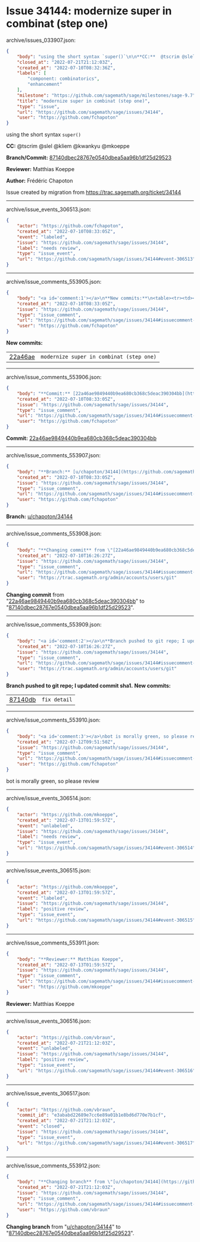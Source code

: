 # Issue 34144: modernize super in combinat (step one)

archive/issues_033907.json:
```json
{
    "body": "using the short syntax `super()`\n\n**CC:**  @tscrim @slel @kliem @kwankyu @mkoeppe\n\n**Branch/Commit:** [87140dbec28767e0540dbea5aa96b1df25d29523](https://github.com/sagemath/sagetrac-mirror/commit/87140dbec28767e0540dbea5aa96b1df25d29523)\n\n**Reviewer:** Matthias Koeppe\n\n**Author:** Fr\u00e9d\u00e9ric Chapoton\n\nIssue created by migration from https://trac.sagemath.org/ticket/34144\n\n",
    "closed_at": "2022-07-21T21:12:03Z",
    "created_at": "2022-07-10T08:32:36Z",
    "labels": [
        "component: combinatorics",
        "enhancement"
    ],
    "milestone": "https://github.com/sagemath/sage/milestones/sage-9.7",
    "title": "modernize super in combinat (step one)",
    "type": "issue",
    "url": "https://github.com/sagemath/sage/issues/34144",
    "user": "https://github.com/fchapoton"
}
```
using the short syntax `super()`

**CC:**  @tscrim @slel @kliem @kwankyu @mkoeppe

**Branch/Commit:** [87140dbec28767e0540dbea5aa96b1df25d29523](https://github.com/sagemath/sagetrac-mirror/commit/87140dbec28767e0540dbea5aa96b1df25d29523)

**Reviewer:** Matthias Koeppe

**Author:** Frédéric Chapoton

Issue created by migration from https://trac.sagemath.org/ticket/34144





---

archive/issue_events_306513.json:
```json
{
    "actor": "https://github.com/fchapoton",
    "created_at": "2022-07-10T08:33:05Z",
    "event": "labeled",
    "issue": "https://github.com/sagemath/sage/issues/34144",
    "label": "needs review",
    "type": "issue_event",
    "url": "https://github.com/sagemath/sage/issues/34144#event-306513"
}
```



---

archive/issue_comments_553905.json:
```json
{
    "body": "<a id='comment:1'></a>\n**New commits:**\n<table><tr><td><a href=\"https://github.com/sagemath/sagetrac-mirror/commit/22a46ae9849440b9ea680cb368c5deac390304bb\">22a46ae</a></td><td><code>modernize super in combinat (step one)</code></td></tr></table>\n",
    "created_at": "2022-07-10T08:33:05Z",
    "issue": "https://github.com/sagemath/sage/issues/34144",
    "type": "issue_comment",
    "url": "https://github.com/sagemath/sage/issues/34144#issuecomment-553905",
    "user": "https://github.com/fchapoton"
}
```

<a id='comment:1'></a>
**New commits:**
<table><tr><td><a href="https://github.com/sagemath/sagetrac-mirror/commit/22a46ae9849440b9ea680cb368c5deac390304bb">22a46ae</a></td><td><code>modernize super in combinat (step one)</code></td></tr></table>




---

archive/issue_comments_553906.json:
```json
{
    "body": "**Commit:** [22a46ae9849440b9ea680cb368c5deac390304bb](https://github.com/sagemath/sagetrac-mirror/commit/22a46ae9849440b9ea680cb368c5deac390304bb)",
    "created_at": "2022-07-10T08:33:05Z",
    "issue": "https://github.com/sagemath/sage/issues/34144",
    "type": "issue_comment",
    "url": "https://github.com/sagemath/sage/issues/34144#issuecomment-553906",
    "user": "https://github.com/fchapoton"
}
```

**Commit:** [22a46ae9849440b9ea680cb368c5deac390304bb](https://github.com/sagemath/sagetrac-mirror/commit/22a46ae9849440b9ea680cb368c5deac390304bb)



---

archive/issue_comments_553907.json:
```json
{
    "body": "**Branch:** [u/chapoton/34144](https://github.com/sagemath/sagetrac-mirror/tree/u/chapoton/34144)",
    "created_at": "2022-07-10T08:33:05Z",
    "issue": "https://github.com/sagemath/sage/issues/34144",
    "type": "issue_comment",
    "url": "https://github.com/sagemath/sage/issues/34144#issuecomment-553907",
    "user": "https://github.com/fchapoton"
}
```

**Branch:** [u/chapoton/34144](https://github.com/sagemath/sagetrac-mirror/tree/u/chapoton/34144)



---

archive/issue_comments_553908.json:
```json
{
    "body": "**Changing commit** from \"[22a46ae9849440b9ea680cb368c5deac390304bb](https://github.com/sagemath/sagetrac-mirror/commit/22a46ae9849440b9ea680cb368c5deac390304bb)\" to \"[87140dbec28767e0540dbea5aa96b1df25d29523](https://github.com/sagemath/sagetrac-mirror/commit/87140dbec28767e0540dbea5aa96b1df25d29523)\".",
    "created_at": "2022-07-10T16:26:27Z",
    "issue": "https://github.com/sagemath/sage/issues/34144",
    "type": "issue_comment",
    "url": "https://github.com/sagemath/sage/issues/34144#issuecomment-553908",
    "user": "https://trac.sagemath.org/admin/accounts/users/git"
}
```

**Changing commit** from "[22a46ae9849440b9ea680cb368c5deac390304bb](https://github.com/sagemath/sagetrac-mirror/commit/22a46ae9849440b9ea680cb368c5deac390304bb)" to "[87140dbec28767e0540dbea5aa96b1df25d29523](https://github.com/sagemath/sagetrac-mirror/commit/87140dbec28767e0540dbea5aa96b1df25d29523)".



---

archive/issue_comments_553909.json:
```json
{
    "body": "<a id='comment:2'></a>\n**Branch pushed to git repo; I updated commit sha1.** **New commits:**\n<table><tr><td><a href=\"https://github.com/sagemath/sagetrac-mirror/commit/87140dbec28767e0540dbea5aa96b1df25d29523\">87140db</a></td><td><code>fix detail</code></td></tr></table>\n",
    "created_at": "2022-07-10T16:26:27Z",
    "issue": "https://github.com/sagemath/sage/issues/34144",
    "type": "issue_comment",
    "url": "https://github.com/sagemath/sage/issues/34144#issuecomment-553909",
    "user": "https://trac.sagemath.org/admin/accounts/users/git"
}
```

<a id='comment:2'></a>
**Branch pushed to git repo; I updated commit sha1.** **New commits:**
<table><tr><td><a href="https://github.com/sagemath/sagetrac-mirror/commit/87140dbec28767e0540dbea5aa96b1df25d29523">87140db</a></td><td><code>fix detail</code></td></tr></table>




---

archive/issue_comments_553910.json:
```json
{
    "body": "<a id='comment:3'></a>\nbot is morally green, so please review",
    "created_at": "2022-07-12T09:51:50Z",
    "issue": "https://github.com/sagemath/sage/issues/34144",
    "type": "issue_comment",
    "url": "https://github.com/sagemath/sage/issues/34144#issuecomment-553910",
    "user": "https://github.com/fchapoton"
}
```

<a id='comment:3'></a>
bot is morally green, so please review



---

archive/issue_events_306514.json:
```json
{
    "actor": "https://github.com/mkoeppe",
    "created_at": "2022-07-13T01:59:57Z",
    "event": "unlabeled",
    "issue": "https://github.com/sagemath/sage/issues/34144",
    "label": "needs review",
    "type": "issue_event",
    "url": "https://github.com/sagemath/sage/issues/34144#event-306514"
}
```



---

archive/issue_events_306515.json:
```json
{
    "actor": "https://github.com/mkoeppe",
    "created_at": "2022-07-13T01:59:57Z",
    "event": "labeled",
    "issue": "https://github.com/sagemath/sage/issues/34144",
    "label": "positive review",
    "type": "issue_event",
    "url": "https://github.com/sagemath/sage/issues/34144#event-306515"
}
```



---

archive/issue_comments_553911.json:
```json
{
    "body": "**Reviewer:** Matthias Koeppe",
    "created_at": "2022-07-13T01:59:57Z",
    "issue": "https://github.com/sagemath/sage/issues/34144",
    "type": "issue_comment",
    "url": "https://github.com/sagemath/sage/issues/34144#issuecomment-553911",
    "user": "https://github.com/mkoeppe"
}
```

**Reviewer:** Matthias Koeppe



---

archive/issue_events_306516.json:
```json
{
    "actor": "https://github.com/vbraun",
    "created_at": "2022-07-21T21:12:03Z",
    "event": "unlabeled",
    "issue": "https://github.com/sagemath/sage/issues/34144",
    "label": "positive review",
    "type": "issue_event",
    "url": "https://github.com/sagemath/sage/issues/34144#event-306516"
}
```



---

archive/issue_events_306517.json:
```json
{
    "actor": "https://github.com/vbraun",
    "commit_id": "e3ababd22689e7cc6e89a01b1e8bd6d770e7b1cf",
    "created_at": "2022-07-21T21:12:03Z",
    "event": "closed",
    "issue": "https://github.com/sagemath/sage/issues/34144",
    "type": "issue_event",
    "url": "https://github.com/sagemath/sage/issues/34144#event-306517"
}
```



---

archive/issue_comments_553912.json:
```json
{
    "body": "**Changing branch** from \"[u/chapoton/34144](https://github.com/sagemath/sagetrac-mirror/tree/u/chapoton/34144)\" to \"[87140dbec28767e0540dbea5aa96b1df25d29523](https://github.com/sagemath/sagetrac-mirror/commit/87140dbec28767e0540dbea5aa96b1df25d29523)\".",
    "created_at": "2022-07-21T21:12:03Z",
    "issue": "https://github.com/sagemath/sage/issues/34144",
    "type": "issue_comment",
    "url": "https://github.com/sagemath/sage/issues/34144#issuecomment-553912",
    "user": "https://github.com/vbraun"
}
```

**Changing branch** from "[u/chapoton/34144](https://github.com/sagemath/sagetrac-mirror/tree/u/chapoton/34144)" to "[87140dbec28767e0540dbea5aa96b1df25d29523](https://github.com/sagemath/sagetrac-mirror/commit/87140dbec28767e0540dbea5aa96b1df25d29523)".
